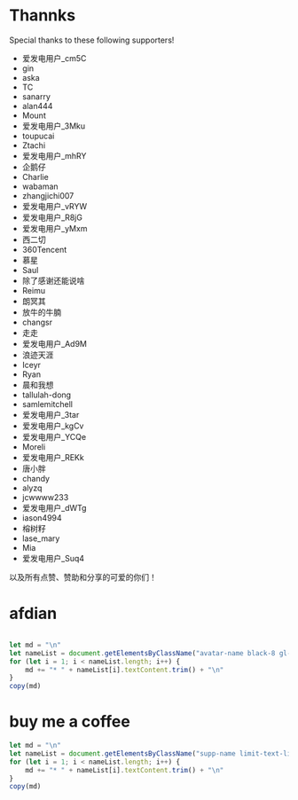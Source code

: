 # Thannks

Special thanks to these following supporters!

* 爱发电用户_cm5C
* gin
* aska
* TC
* sanarry
* alan444
* Mount
* 爱发电用户_3Mku
* toupucai
* Ztachi
* 爱发电用户_mhRY
* 企鹅仔
* Charlie
* wabaman
* zhangjichi007
* 爱发电用户_vRYW
* 爱发电用户_R8jG
* 爱发电用户_yMxm
* 西二切
* 360Tencent
* 慕星
* Saul
* 除了感谢还能说啥
* Reimu
* 朗冥其
* 放牛的牛腩
* changsr
* 走走
* 爱发电用户_Ad9M
* 浪迹天涯
* Iceyr
* Ryan
* 晨和我想
* tallulah-dong
* samlemitchell
* 爱发电用户_3tar
* 爱发电用户_kgCv
* 爱发电用户_YCQe
* Moreli
* 爱发电用户_REKk
* 唐小胖
* chandy
* alyzq
* jcwwww233
* 爱发电用户_dWTg
* iason4994
* 榕树籽
* lase_mary
* Mia
* 爱发电用户_Suq4

以及所有点赞、赞助和分享的可爱的你们！

# afdian

```javascript

let md = "\n"
let nameList = document.getElementsByClassName("avatar-name black-8 gl-hover-text-purple flex-box flex-align-items-center text-overflow-1")
for (let i = 1; i < nameList.length; i++) {
    md += "* " + nameList[i].textContent.trim() + "\n"
}
copy(md)
```
# buy me a coffee
```javascript
let md = "\n"
let nameList = document.getElementsByClassName("supp-name limit-text-line limit-text-line-1 mh-22 mg-b-0 av-heavy color-0D0 xs-av-roman")
for (let i = 1; i < nameList.length; i++) {
    md += "* " + nameList[i].textContent.trim() + "\n"
}
copy(md)

```